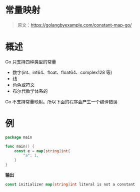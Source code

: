 # 常量映射

> 原文：<https://golangbyexample.com/constant-map-go/>

# **概述**

Go 只支持四种类型的常量

*   数字(int、int64、float、float64、complex128 等)
*   线
*   角色或符文
*   布尔代数学体系的

Go 不支持常量映射。所以下面的程序会产生一个编译错误

# **例**

```go
package main

func main() {
	const e = map[string]int{
		"a": 1,
	}
}
```

**输出**

```go
const initializer map[string]int literal is not a constant
```